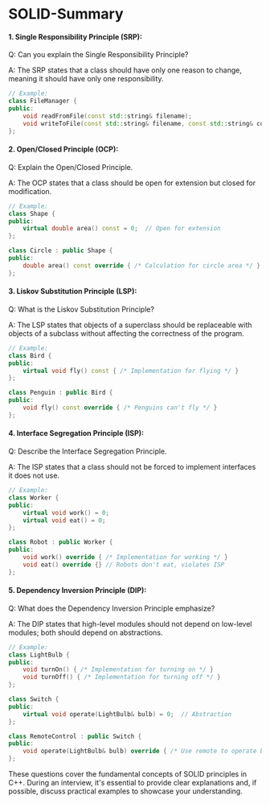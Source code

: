 # SOLID-Summary

#### 1. **Single Responsibility Principle (SRP):**

Q: Can you explain the Single Responsibility Principle?

A: The SRP states that a class should have only one reason to change, meaning it should have only one responsibility.

```cpp
// Example:
class FileManager {
public:
    void readFromFile(const std::string& filename);
    void writeToFile(const std::string& filename, const std::string& content);
};
```

#### 2. **Open/Closed Principle (OCP):**

Q: Explain the Open/Closed Principle.

A: The OCP states that a class should be open for extension but closed for modification.

```cpp
// Example:
class Shape {
public:
    virtual double area() const = 0;  // Open for extension
};

class Circle : public Shape {
public:
    double area() const override { /* Calculation for circle area */ }
};
```

#### 3. **Liskov Substitution Principle (LSP):**

Q: What is the Liskov Substitution Principle?

A: The LSP states that objects of a superclass should be replaceable with objects of a subclass without affecting the correctness of the program.

```cpp
// Example:
class Bird {
public:
    virtual void fly() const { /* Implementation for flying */ }
};

class Penguin : public Bird {
public:
    void fly() const override { /* Penguins can't fly */ }
};
```

#### 4. **Interface Segregation Principle (ISP):**

Q: Describe the Interface Segregation Principle.

A: The ISP states that a class should not be forced to implement interfaces it does not use.

```cpp
// Example:
class Worker {
public:
    virtual void work() = 0;
    virtual void eat() = 0;
};

class Robot : public Worker {
public:
    void work() override { /* Implementation for working */ }
    void eat() override {} // Robots don't eat, violates ISP
};
```

#### 5. **Dependency Inversion Principle (DIP):**

Q: What does the Dependency Inversion Principle emphasize?

A: The DIP states that high-level modules should not depend on low-level modules; both should depend on abstractions.

```cpp
// Example:
class LightBulb {
public:
    void turnOn() { /* Implementation for turning on */ }
    void turnOff() { /* Implementation for turning off */ }
};

class Switch {
public:
    virtual void operate(LightBulb& bulb) = 0;  // Abstraction
};

class RemoteControl : public Switch {
public:
    void operate(LightBulb& bulb) override { /* Use remote to operate bulb */ }
};
```

These questions cover the fundamental concepts of SOLID principles in C++. During an interview, it's essential to provide clear explanations and, if possible, discuss practical examples to showcase your understanding.
